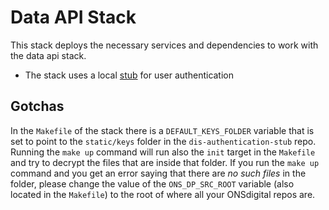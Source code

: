# Data API Stack

This stack deploys the necessary services and dependencies to work with the data api stack.

- The stack uses a local [stub](https://github.com/ONSdigital/dis-authentication-stub) for user authentication

## Gotchas

In the `Makefile` of the stack there is a `DEFAULT_KEYS_FOLDER` variable that is set to point to the `static/keys` folder in the `dis-authentication-stub` repo.
Running the `make up` command will run also the `init` target in the `Makefile` and try to decrypt the files that are inside that folder.
If you run the `make up` command and you get an error saying that there are *no such files* in the folder, please change the value of the `ONS_DP_SRC_ROOT` variable (also located in the `Makefile`) to the root of where all your ONSdigital repos are.